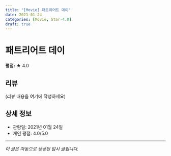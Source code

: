 ```yaml
---
title: "[Movie] 패트리어트 데이"
date: 2021-01-24
categories: [Movie, Star-4.0]
draft: true
---
```


# 패트리어트 데이

**평점:** ★ 4.0

## 리뷰

(리뷰 내용을 여기에 작성하세요)

## 상세 정보

- 관람일: 2021년 01월 24일
- 개인 평점: 4.0/5.0

---

*이 글은 자동으로 생성된 임시 글입니다.*
